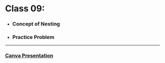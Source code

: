 # Class 09:

* ###  Concept of Nesting
* ###  Practice Problem

---

### [Canva Presentation](https://www.canva.com/design/DAG0ihng9CU/ZN2g0sQfXpXsRxbzWFrcJg/view?utm_content=DAG0ihng9CU&utm_campaign=designshare&utm_medium=link2&utm_source=uniquelinks&utlId=h89d781396f)